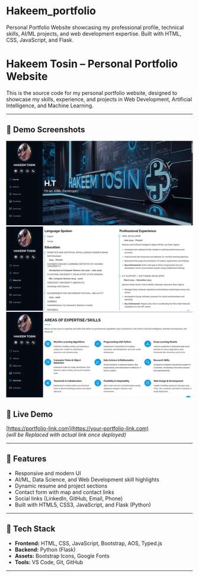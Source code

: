# Hakeem_portfolio
Personal Portfolio Website showcasing my professional profile, technical skills, AI/ML projects, and web development expertise. Built with HTML, CSS, JavaScript, and Flask.

# Hakeem Tosin – Personal Portfolio Website

This is the source code for my personal portfolio website, designed to showcase my skills, experience, and projects in Web Development, Artificial Intelligence, and Machine Learning.

---

## 📸 Demo Screenshots

[![Screenshot 1](assets/img/shot1.jpg)](assets/img/shot1.jpg)  
[![Screenshot 2](assets/img/shot2.jpg)](assets/img/shot2.jpg)  
[![Screenshot 3](assets/img/shot3.jpg)](assets/img/shot3.jpg)



## 🔗 Live Demo

[https://portfolio-link.com](https://your-portfolio-link.com)  
_(will be Replaced with actual link once deployed)_

---

## 📌 Features

- Responsive and modern UI
- AI/ML, Data Science, and Web Development skill highlights
- Dynamic resume and project sections
- Contact form with map and contact links
- Social links (LinkedIn, GitHub, Email, Phone)
- Built with HTML5, CSS3, JavaScript, and Flask (Python)

---

## 🧰 Tech Stack

- **Frontend:** HTML, CSS, JavaScript, Bootstrap, AOS, Typed.js  
- **Backend:** Python (Flask)  
- **Assets:** Bootstrap Icons, Google Fonts  
- **Tools:** VS Code, Git, GitHub

---


